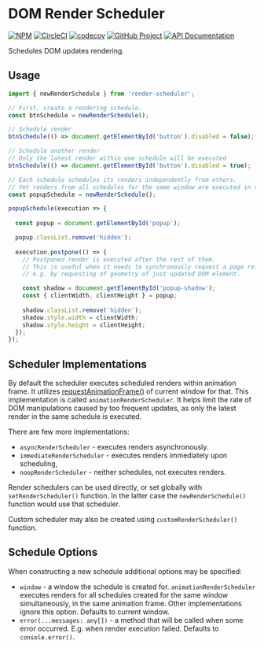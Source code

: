 DOM Render Scheduler 
====================

[![NPM][npm-image]][npm-url]
[![CircleCI][ci-image]][ci-url]
[![codecov][codecov-image]][codecov-url]
[![GitHub Project][github-image]][github-url]
[![API Documentation][api-docs-image]][api-docs-url]

Schedules DOM updates rendering.

[npm-image]: https://img.shields.io/npm/v/render-scheduler.svg?logo=npm
[npm-url]: https://www.npmjs.com/package/render-scheduler
[ci-image]: https://img.shields.io/circleci/build/github/surol/render-scheduler?logo=circleci
[ci-url]: https://circleci.com/gh/surol/render-scheduler
[codecov-image]: https://codecov.io/gh/surol/render-scheduler/branch/master/graph/badge.svg
[codecov-url]: https://codecov.io/gh/surol/render-scheduler
[github-image]: https://img.shields.io/static/v1?logo=github&label=GitHub&message=project&color=informational
[github-url]: https://github.com/surol/render-scheduler
[api-docs-image]: https://img.shields.io/static/v1?logo=typescript&label=API&message=docs&color=informational
[api-docs-url]: https://surol.github.io/render-scheduler/index.html


Usage
-----

```typescript
import { newRenderSchedule } from 'render-scheduler';

// First, create a rendering schedule.
const btnSchedule = newRenderSchedule();

// Schedule render
btnSchedule(() => document.getElementById('button').disabled = false);

// Schedule another render
// Only the latest render within one schedule will be executed 
btnSchedule(() => document.getElementById('button').disabled = true);

// Each schedule schedules its renders independently from others.
// Yet renders from all schedules for the same window are executed in the same animation frame.
const popupSchedule = newRenderSchedule();

popupSchedule(execution => {
  
  const popup = document.getElementById('popup');

  popup.classList.remove('hidden');
  
  execution.postpone(() => {
    // Postponed render is executed after the rest of them.
    // This is useful when it needs to synchronously request a page reflow,
    // e.g. by requesting of geometry of just updated DOM element.  

    const shadow = document.getElementById('popup-shadow');
    const { clientWidth, clientHeight } = popup;
    
    shadow.classList.remove('hidden');
    shadow.style.width = clientWidth;
    shadow.style.height = clientHeight;
  });
});
```


Scheduler Implementations
-------------------------

By default the scheduler executes scheduled renders within animation frame. It utilizes [requestAnimationFrame()]
of current window for that. This implementation is called `animationRenderScheduler`. It helps limit the rate
of DOM manipulations caused by too frequent updates, as only the latest render in the same schedule is executed.

There are few more implementations:

- `asyncRenderScheduler` - executes renders asynchronously.
- `immediateRenderScheduler` - executes renders immediately upon scheduling,
- `noopRenderScheduler` - neither schedules, not executes renders. 

Render schedulers can be used directly, or set globally with `setRenderScheduler()` function. In the latter case
the `newRenderSchedule()` function would use that scheduler.

Custom scheduler may also be created using `customRenderScheduler()` function.

[requestAnimationFrame()]: https://developer.mozilla.org/en-US/docs/Web/API/window/requestAnimationFrame


Schedule Options
----------------

When constructing a new schedule additional options may be specified:

- `window` - a window the schedule is created for.
  `animationRenderScheduler` executes renders for all schedules created for the same window simultaneously,
  in the same animation frame.
  Other implementations ignore this option.
  Defaults to current window.
- `error(...messages: any[])` - a method that will be called when some error occurred.
  E.g. when render execution failed.
  Defaults to `console.error()`.   

